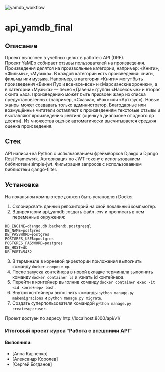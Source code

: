 ![yamdb_workflow](https://github.com/bogdanov2000/yamdb_final/actions/workflows/yamdb_workflow.yaml/badge.svg)

# api_yamdb_final

## Описание 
Проект выполнен в учебных целях в работе с API (DRF).  
Проект YaMDb собирает отзывы пользователей на произведения. Произведения делятся на произвольные категории, например: «Книги», «Фильмы», «Музыка». 
В каждой категории есть произведения: книги, фильмы или музыка. Например, в категории «Книги» могут быть произведения «Винни Пух и все-все-все» и «Марсианские хроники», а в категории «Музыка» — песня «Давеча» группы «Насекомые» и вторая сюита Баха. Произведению может быть присвоен жанр из списка предустановленных (например, «Сказка», «Рок» или «Артхаус»). Новые жанры может создавать только администратор. 
Благодарные или возмущённые читатели оставляют к произведениям текстовые отзывы и выставляют произведению рейтинг (оценку в диапазоне от одного до десяти). Из множества оценок автоматически высчитывается средняя оценка произведения.  
 
## Стек
API написан на Python с использованием фреймворков Django и Django Rest Framework. Авторизация по JWT токену с использованием библиотеки simple-jwt. Фильтрация запросов с использованием библиотеки django-filter.

## Установка
На локальном компьютере должен быть установлен Docker.

1. Склонировать данный репозиторий на свой локальный компьютер.
2. В директории api_yamdb создать файл .env и прописать в нем переменные окружения:
```
DB_ENGINE=django.db.backends.postgresql
DB_NAME=postgres
DB_PASSWORD=postgres
POSTGRES_USER=postgres
POSTGRES_PASSWORD=postgres
DB_HOST=db
DB_PORT=5432
```
3. В терминале в корневой директории приложения выполнить команду `docker-compose up`.
4. После запуска контейнера в новой вкладке терминала выполнить команду `docker container ls` и узнать id контейнера.
5. Перейти в контейнер выполнив команду `docker container exec -it <id контейнер> bash`.
6. Внутри контейнера выполнить команды `python manage.py makemigrations` и `python manage.py migrate`.
7. Создать суперпользователя командой `python manage.py createsuperuser`.
 
Проект достуен по адресу http://localhost:8000/api/v1/ 
 
 
### Итоговый проект курса "Работа с внешними API"   
#### Выполнили: 
- [Анна Карпенко]
- [Александр Королев]
- [Сергей Богданов]

